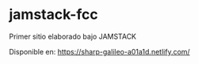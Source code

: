 # jamstack-fcc
Primer sitio elaborado bajo JAMSTACK

Disponible en:
https://sharp-galileo-a01a1d.netlify.com/
